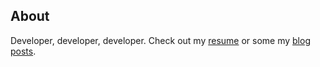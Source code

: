 ---
---

## About

Developer, developer, developer. Check out my [resume](/assets/resume.pdf) or some my [blog posts](/posts/).